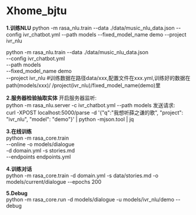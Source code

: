 # Xhome_bjtu

**1.训练NLU**
python -m rasa_nlu.train --data ./data/music_nlu_data.json --config ivr_chatbot.yml --path models --fixed_model_name demo --project ivr_nlu

python -m rasa_nlu.train --data ./data/music_nlu_data.json \
    --config ivr_chatbot.yml \
    --path models \
    --fixed_model_name demo \
    --project ivr_nlu
#训练数据在路径data/xxx,配置文件在xxx.yml,训练好的数据在path(models/xxx)/
 /project(ivr_nlu)/fixed_model_name(demo)里

**2.服务器检验抽取实体** 
开启服务器监听:  
python -m rasa_nlu.server -c ivr_chatbot.yml --path models
发送请求:  
curl -XPOST localhost:5000/parse -d '{"q":"我想听薛之谦的歌", "project": "ivr_nlu", "model": "demo"}' | python -mjson.tool | jq

**3.在线训练**  
python -m rasa_core.train \
  --online -o models/dialogue \
  -d domain.yml -s stories.md \
  --endpoints endpoints.yml

**4.训练对话**  
python -m rasa_core.train -d domain.yml -s data/stories.md -o models/current/dialogue --epochs 200

**5.Debug**    
python -m rasa_core.run -d models/dialogue -u models/ivr_nlu/demo --debug
